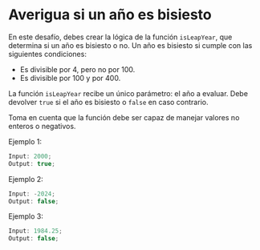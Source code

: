 # Averigua si un año es bisiesto

En este desafío, debes crear la lógica de la función ```isLeapYear```, que determina si un año es bisiesto o no. Un año es bisiesto si cumple con las siguientes condiciones:

* Es divisible por 4, pero no por 100.
* Es divisible por 100 y por 400.

La función ```isLeapYear``` recibe un único parámetro: el año a evaluar. Debe devolver ```true``` si el año es bisiesto o ```false``` en caso contrario.

Toma en cuenta que la función debe ser capaz de manejar valores no enteros o negativos.

Ejemplo 1:

```js
Input: 2000;
Output: true;
```

Ejemplo 2:

```js
Input: -2024;
Output: false;
```

Ejemplo 3:

```js
Input: 1984.25;
Output: false;
```